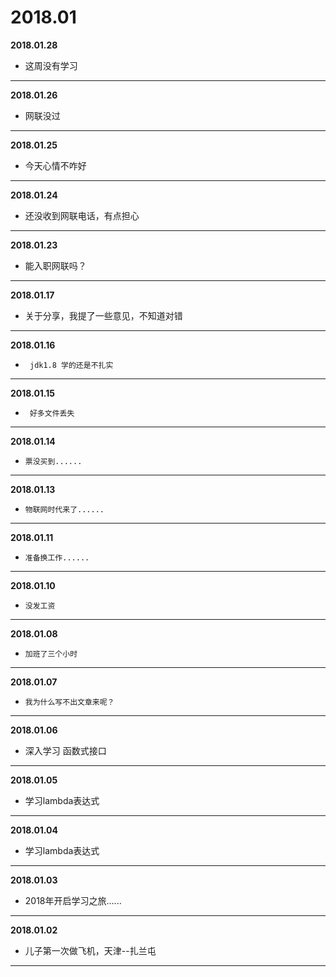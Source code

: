 # 2018.01

**2018.01.28**
*	这周没有学习
---

**2018.01.26**
*	网联没过
---

**2018.01.25**
*	今天心情不咋好
---

**2018.01.24**
*	还没收到网联电话，有点担心
---

**2018.01.23**
*	能入职网联吗？
---

**2018.01.17**
*	关于分享，我提了一些意见，不知道对错
---

**2018.01.16**
*      jdk1.8 学的还是不扎实
---

**2018.01.15**
*      好多文件丢失
---

**2018.01.14**
*     票没买到......
---

**2018.01.13**
*     物联网时代来了......
---

**2018.01.11**
*     准备换工作......
---

**2018.01.10**
*     没发工资
---

**2018.01.08**
*     加班了三个小时
---

**2018.01.07**
*     我为什么写不出文章来呢？
---

**2018.01.06**
*    深入学习 函数式接口 
---

**2018.01.05**
*    学习lambda表达式
---

**2018.01.04**
*    学习lambda表达式
---

**2018.01.03**
*   2018年开启学习之旅......
---

**2018.01.02**
*   儿子第一次做飞机，天津--扎兰屯
---
